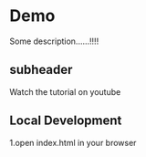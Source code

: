 # Demo

Some description......!!!!


## subheader

Watch the tutorial on youtube

## Local Development

1.open index.html in your browser